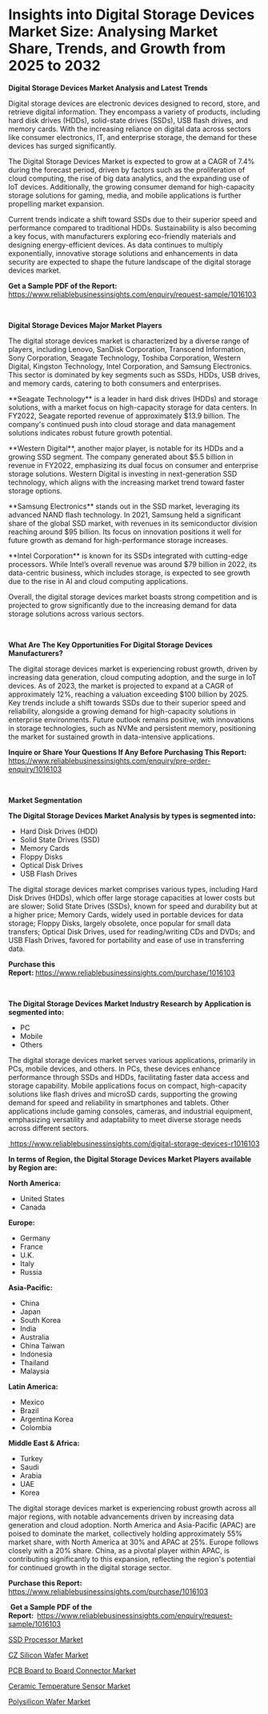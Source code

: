 <p><h1>Insights into Digital Storage Devices Market Size: Analysing Market Share, Trends, and Growth from 2025 to 2032</h1></p><p><strong>Digital Storage Devices Market Analysis and Latest Trends</strong></p>
<p><p>Digital storage devices are electronic devices designed to record, store, and retrieve digital information. They encompass a variety of products, including hard disk drives (HDDs), solid-state drives (SSDs), USB flash drives, and memory cards. With the increasing reliance on digital data across sectors like consumer electronics, IT, and enterprise storage, the demand for these devices has surged significantly.</p><p>The Digital Storage Devices Market is expected to grow at a CAGR of 7.4% during the forecast period, driven by factors such as the proliferation of cloud computing, the rise of big data analytics, and the expanding use of IoT devices. Additionally, the growing consumer demand for high-capacity storage solutions for gaming, media, and mobile applications is further propelling market expansion. </p><p>Current trends indicate a shift toward SSDs due to their superior speed and performance compared to traditional HDDs. Sustainability is also becoming a key focus, with manufacturers exploring eco-friendly materials and designing energy-efficient devices. As data continues to multiply exponentially, innovative storage solutions and enhancements in data security are expected to shape the future landscape of the digital storage devices market.</p></p>
<p><strong>Get a Sample PDF of the Report:&nbsp;</strong> <a href="https://www.reliablebusinessinsights.com/enquiry/request-sample/1016103?utm_campaign=1138&utm_medium=2&utm_source=Github&utm_content=ia&utm_term=11022025&utm_id=digital-storage-devices">https://www.reliablebusinessinsights.com/enquiry/request-sample/1016103</a></p>
<p>&nbsp;</p>
<p><strong>Digital Storage Devices Major Market Players</strong></p>
<p><p>The digital storage devices market is characterized by a diverse range of players, including Lenovo, SanDisk Corporation, Transcend Information, Sony Corporation, Seagate Technology, Toshiba Corporation, Western Digital, Kingston Technology, Intel Corporation, and Samsung Electronics. This sector is dominated by key segments such as SSDs, HDDs, USB drives, and memory cards, catering to both consumers and enterprises.</p><p>**Seagate Technology** is a leader in hard disk drives (HDDs) and storage solutions, with a market focus on high-capacity storage for data centers. In FY2022, Seagate reported revenue of approximately $13.9 billion. The company's continued push into cloud storage and data management solutions indicates robust future growth potential.</p><p>**Western Digital**, another major player, is notable for its HDDs and a growing SSD segment. The company generated about $5.5 billion in revenue in FY2022, emphasizing its dual focus on consumer and enterprise storage solutions. Western Digital is investing in next-generation SSD technology, which aligns with the increasing market trend toward faster storage options.</p><p>**Samsung Electronics** stands out in the SSD market, leveraging its advanced NAND flash technology. In 2021, Samsung held a significant share of the global SSD market, with revenues in its semiconductor division reaching around $95 billion. Its focus on innovation positions it well for future growth as demand for high-performance storage increases.</p><p>**Intel Corporation** is known for its SSDs integrated with cutting-edge processors. While Intel’s overall revenue was around $79 billion in 2022, its data-centric business, which includes storage, is expected to see growth due to the rise in AI and cloud computing applications.</p><p>Overall, the digital storage devices market boasts strong competition and is projected to grow significantly due to the increasing demand for data storage solutions across various sectors.</p></p>
<p>&nbsp;</p>
<p><strong>What Are The Key Opportunities For Digital Storage Devices Manufacturers?</strong></p>
<p><p>The digital storage devices market is experiencing robust growth, driven by increasing data generation, cloud computing adoption, and the surge in IoT devices. As of 2023, the market is projected to expand at a CAGR of approximately 12%, reaching a valuation exceeding $100 billion by 2025. Key trends include a shift towards SSDs due to their superior speed and reliability, alongside a growing demand for high-capacity solutions in enterprise environments. Future outlook remains positive, with innovations in storage technologies, such as NVMe and persistent memory, positioning the market for sustained growth in data-intensive applications.</p></p>
<p><strong>Inquire or Share Your Questions If Any Before Purchasing This Report:</strong> <a href="https://www.reliablebusinessinsights.com/enquiry/pre-order-enquiry/1016103?utm_campaign=1138&utm_medium=2&utm_source=Github&utm_content=ia&utm_term=11022025&utm_id=digital-storage-devices">https://www.reliablebusinessinsights.com/enquiry/pre-order-enquiry/1016103</a></p>
<p>&nbsp;</p>
<p><strong>Market Segmentation</strong></p>
<p><strong>The Digital Storage Devices Market Analysis by types is segmented into:</strong></p>
<p><ul><li>Hard Disk Drives (HDD)</li><li>Solid State Drives (SSD)</li><li>Memory Cards</li><li>Floppy Disks</li><li>Optical Disk Drives</li><li>USB Flash Drives</li></ul></p>
<p><p>The digital storage devices market comprises various types, including Hard Disk Drives (HDDs), which offer large storage capacities at lower costs but are slower; Solid State Drives (SSDs), known for speed and durability but at a higher price; Memory Cards, widely used in portable devices for data storage; Floppy Disks, largely obsolete, once popular for small data transfers; Optical Disk Drives, used for reading/writing CDs and DVDs; and USB Flash Drives, favored for portability and ease of use in transferring data.</p></p>
<p><strong>Purchase this Report:&nbsp;</strong><a href="https://www.reliablebusinessinsights.com/purchase/1016103?utm_campaign=1138&utm_medium=2&utm_source=Github&utm_content=ia&utm_term=11022025&utm_id=digital-storage-devices">https://www.reliablebusinessinsights.com/purchase/1016103</a></p>
<p>&nbsp;</p>
<p><strong>The Digital Storage Devices Market Industry Research by Application is segmented into:</strong></p>
<p><ul><li>PC</li><li>Mobile</li><li>Others</li></ul></p>
<p><p>The digital storage devices market serves various applications, primarily in PCs, mobile devices, and others. In PCs, these devices enhance performance through SSDs and HDDs, facilitating faster data access and storage capability. Mobile applications focus on compact, high-capacity solutions like flash drives and microSD cards, supporting the growing demand for speed and reliability in smartphones and tablets. Other applications include gaming consoles, cameras, and industrial equipment, emphasizing versatility and adaptability to meet diverse storage needs across different sectors.</p></p>
<p><a href="https://www.reliablebusinessinsights.com/digital-storage-devices-r1016103?utm_campaign=1138&utm_medium=2&utm_source=Github&utm_content=ia&utm_term=11022025&utm_id=digital-storage-devices">&nbsp;https://www.reliablebusinessinsights.com/digital-storage-devices-r1016103</a></p>
<p><strong>In terms of Region, the Digital Storage Devices Market Players available by Region are:</strong></p>
<p>
    <p> <strong> North America: </strong>
        <ul>
            <li>United States</li>
            <li>Canada</li>
        </ul>
        </p> 
    <p> <strong> Europe: </strong>
        <ul>
            <li>Germany</li>
            <li>France</li>
            <li>U.K.</li>
            <li>Italy</li>
            <li>Russia</li>
        </ul>
        </p> 
    <p> <strong> Asia-Pacific: </strong>
        <ul>
            <li>China</li>
            <li>Japan</li>
            <li>South Korea</li>
            <li>India</li>
            <li>Australia</li>
            <li>China Taiwan</li>
            <li>Indonesia</li>
            <li>Thailand</li>
            <li>Malaysia</li>
        </ul>
        </p> 
    <p> <strong> Latin America: </strong>
        <ul>
            <li>Mexico</li>
            <li>Brazil</li>
            <li>Argentina Korea</li>
            <li>Colombia</li>
        </ul>
        </p> 
    <p> <strong> Middle East & Africa: </strong>
        <ul>
            <li>Turkey</li>
            <li>Saudi</li>
            <li>Arabia</li>
            <li>UAE</li>
            <li>Korea</li>
        </ul>
    </p>
    </p>
<p><p>The digital storage devices market is experiencing robust growth across all major regions, with notable advancements driven by increasing data generation and cloud adoption. North America and Asia-Pacific (APAC) are poised to dominate the market, collectively holding approximately 55% market share, with North America at 30% and APAC at 25%. Europe follows closely with a 20% share. China, as a pivotal player within APAC, is contributing significantly to this expansion, reflecting the region's potential for continued growth in the digital storage sector.</p></p>
<p><strong>Purchase this Report: </strong><a href="https://www.reliablebusinessinsights.com/purchase/1016103?utm_campaign=1138&utm_medium=2&utm_source=Github&utm_content=ia&utm_term=11022025&utm_id=digital-storage-devices">https://www.reliablebusinessinsights.com/purchase/1016103</a></p>
<p>&nbsp;<strong>Get a Sample PDF of the Report:&nbsp;&nbsp;</strong><a href="https://www.reliablebusinessinsights.com/enquiry/request-sample/1016103?utm_campaign=1138&utm_medium=2&utm_source=Github&utm_content=ia&utm_term=11022025&utm_id=digital-storage-devices">https://www.reliablebusinessinsights.com/enquiry/request-sample/1016103</a></p>
<p><strong></strong></p>
<p><p><a href="https://github.com/palejsaafuu/Market-Research-Report-List-1/blob/main/ssd-processor-market.md?utm_campaign=1138&utm_medium=2&utm_source=Github&utm_content=ia&utm_term=11022025&utm_id=digital-storage-devices">SSD Processor Market</a></p><p><a href="https://github.com/leehihkl/Market-Research-Report-List-1/blob/main/cz-silicon-wafer-market.md?utm_campaign=1138&utm_medium=2&utm_source=Github&utm_content=ia&utm_term=11022025&utm_id=digital-storage-devices">CZ Silicon Wafer Market</a></p><p><a href="https://github.com/nibbsmantji/Market-Research-Report-List-1/blob/main/pcb-board-to-board-connector-market.md?utm_campaign=1138&utm_medium=2&utm_source=Github&utm_content=ia&utm_term=11022025&utm_id=digital-storage-devices">PCB Board to Board Connector Market</a></p><p><a href="https://github.com/guleealhani/Market-Research-Report-List-1/blob/main/ceramic-temperature-sensor-market.md?utm_campaign=1138&utm_medium=2&utm_source=Github&utm_content=ia&utm_term=11022025&utm_id=digital-storage-devices">Ceramic Temperature Sensor Market</a></p><p><a href="https://github.com/hoevealiur4/Market-Research-Report-List-1/blob/main/polysilicon-wafer-market.md?utm_campaign=1138&utm_medium=2&utm_source=Github&utm_content=ia&utm_term=11022025&utm_id=digital-storage-devices">Polysilicon Wafer Market</a></p></p>